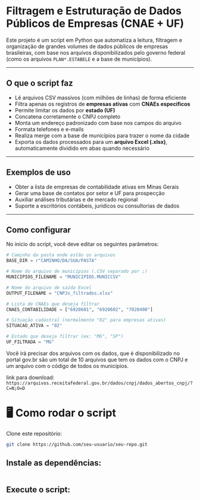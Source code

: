 #  Filtragem e Estruturação de Dados Públicos de Empresas (CNAE + UF)

Este projeto é um script em Python que automatiza a leitura, filtragem e organização de grandes volumes de dados públicos de empresas brasileiras, com base nos arquivos disponibilizados pelo governo federal (como os arquivos `PLAN*.ESTABELE` e a base de municípios).

---

##  O que o script faz

- Lê arquivos CSV massivos (com milhões de linhas) de forma eficiente
- Filtra apenas os registros de **empresas ativas** com **CNAEs específicos**
- Permite limitar os dados por **estado (UF)**
- Concatena corretamente o CNPJ completo
- Monta um endereço padronizado com base nos campos do arquivo
- Formata telefones e e-mails
- Realiza merge com a base de municípios para trazer o nome da cidade
- Exporta os dados processados para um **arquivo Excel (.xlsx)**, automaticamente dividido em abas quando necessário

---

##  Exemplos de uso

- Obter a lista de empresas de contabilidade ativas em Minas Gerais
- Gerar uma base de contatos por setor e UF para prospecção
- Auxiliar análises tributárias e de mercado regional
- Suporte a escritórios contábeis, jurídicos ou consultorias de dados

---

##  Como configurar

No início do script, você deve editar os seguintes parâmetros:

```python
# Caminho da pasta onde estão os arquivos
BASE_DIR = r"CAMINHO/DA/SUA/PASTA"

# Nome do arquivo de municípios (.CSV separado por ;)
MUNICIPIOS_FILENAME = "MUNICIPIOS.MUNICCSV"

# Nome do arquivo de saída Excel
OUTPUT_FILENAME = "CNPJs_filtrados.xlsx"

# Lista de CNAEs que deseja filtrar
CNAES_CONTABILIDADE = ["6920601", "6920602", "7020400"]

# Situação cadastral (normalmente "02" para empresas ativas)
SITUACAO_ATIVA = "02"

# Estado que deseja filtrar (ex: "MG", "SP")
UF_FILTRADA = "MG"

```

Você irá precisar dos arquivos com os dados, que é disponibilizado no 
portal gov.br são um total de 10 arquivos que tem os dados com o CNPJ 
e um arquivo com o código de todos os municipios. 

link para download: ```https://arquivos.receitafederal.gov.br/dados/cnpj/dados_abertos_cnpj/?C=N;O=D```



# 🖥️ Como rodar o script
Clone este repositório:

```bash
git clone https://github.com/seu-usuario/seu-repo.git

```
## Instale as dependências:

```pip install pandas openpyxl
```
## Execute o script:

```python script.py


